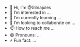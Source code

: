 - 👋 Hi, I’m @Gilnajules
- 👀 I’m interested in ...
- 🌱 I’m currently learning ...
- 💞️ I’m looking to collaborate on ...
- 📫 How to reach me ...
- 😄 Pronouns: ...
- ⚡ Fun fact: ...

<!---
Gilnajules/Gilnajules is a ✨ special ✨ repository because its `README.md` (this file) appears on your GitHub profile.
You can click the Preview link to take a look at your changes.
--->
